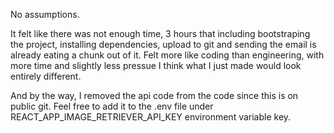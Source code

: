 No assumptions.

It felt like there was not enough time, 3 hours that including bootstraping the project, installing dependencies, upload to git and sending the email is already eating a chunk out of it.
Felt more like coding than engineering, with more time and slightly less pressue I think what I just made would look entirely different.

And by the way, I removed the api code from the code since this is on public git. Feel free to add it to the .env file under REACT_APP_IMAGE_RETRIEVER_API_KEY environment variable key.

